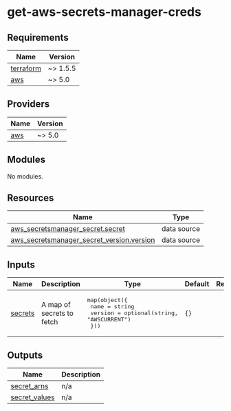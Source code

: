 # get-aws-secrets-manager-creds

<!-- BEGINNING OF PRE-COMMIT-TERRAFORM DOCS HOOK -->
## Requirements

| Name | Version |
|------|---------|
| <a name="requirement_terraform"></a> [terraform](#requirement\_terraform) | ~> 1.5.5 |
| <a name="requirement_aws"></a> [aws](#requirement\_aws) | ~> 5.0 |

## Providers

| Name | Version |
|------|---------|
| <a name="provider_aws"></a> [aws](#provider\_aws) | ~> 5.0 |

## Modules

No modules.

## Resources

| Name | Type |
|------|------|
| [aws_secretsmanager_secret.secret](https://registry.terraform.io/providers/hashicorp/aws/latest/docs/data-sources/secretsmanager_secret) | data source |
| [aws_secretsmanager_secret_version.version](https://registry.terraform.io/providers/hashicorp/aws/latest/docs/data-sources/secretsmanager_secret_version) | data source |

## Inputs

| Name | Description | Type | Default | Required |
|------|-------------|------|---------|:--------:|
| <a name="input_secrets"></a> [secrets](#input\_secrets) | A map of secrets to fetch | <pre>map(object({<br>    name    = string<br>    version = optional(string, "AWSCURRENT")<br>  }))</pre> | `{}` | no |

## Outputs

| Name | Description |
|------|-------------|
| <a name="output_secret_arns"></a> [secret\_arns](#output\_secret\_arns) | n/a |
| <a name="output_secret_values"></a> [secret\_values](#output\_secret\_values) | n/a |
<!-- END OF PRE-COMMIT-TERRAFORM DOCS HOOK -->
